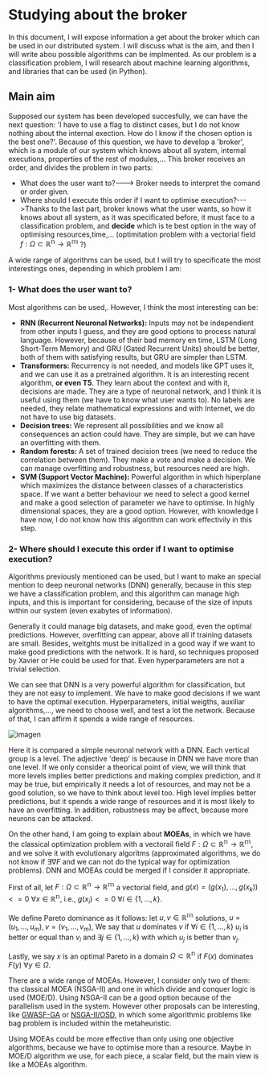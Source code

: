 # Studying about the broker

In this document, I will expose information a get about the broker which can be used in our distributed system. I will discuss what is the aim, and then I will write abou possible algorithms can be implmented. As our problem is a classification problem, I will research about machine learning algorithms, and libraries that can be used (in Python).

## Main aim

Supposed our system has been developed succesfully, we can have the next question: 'I have to use a flag to distinct cases, but I do not know nothing about the internal exection. How do I know if the chosen option is the best one?'. Because of this question, we have to develop a 'broker', which is a module of our system which knows about all system, internal executions, properties of the rest of modules,... This broker receives an order, and divides the problem in two parts:

- What does the user want to?---> Broker needs to interpret the comand or order given.
- Where should I execute this order if I want to optimise execution?--->Thanks to the last part, broker knows what the user wants, so how it knows about all system, as it was specificated before, it must face to a classification problem, and **decide** which is te best option in the way of optimising resources,time,... (optimitation problem with a vectorial field $f:\Omega\subset\mathbb{R^n} \to \mathbb{R^m}$ ?)

A wide range of algorithms can be used, but I will try to specificate the most interestings ones, depending in which problem I am:

### 1- What does the user want to?

Most algorithms can be used,. However, I think the most interesting can be:

- **RNN (Recurrent Neuronal Networks):** Inputs may not be independient from other inputs I guess, and they are good options to process natural language. However, because of their bad memory en time, LSTM (Long Short-Term Memory) and GRU (Gated Recurrent Units) should be better, both of them with satisfying results, but GRU are simpler than LSTM.
- **Transformers:** Recurrency is not needed, and models like GPT uses it, and we can use it as a pretrained algorithm. It is an interesting recent algorithm, **or even T5**. They learn about the context and with it, decisions are made. They are a type of neuronal network, and I think it is useful using them (we have to know what user wants to). No labels are needed, they relate mathematical expressions and with Internet, we do not have to use big datasets.
- **Decision trees:** We represent all possibilities and we know all consequences an action could have. They are simple, but we can have an overfitting with them.
- **Random forests:** A set of trained decision trees (we need to reduce the correlation between them). They make a vote and make a decision. We can manage overfitting and robustness, but resources need are high.
- **SVM (Support Vector Machine):** Powerful algorithm in which hiperplane which maximizes the distance between classes of a characteristics space. If we want a better behaviour we need to select a good kernel and make a good selection of parameter we have to optimise. In highly dimensional spaces, they are a good option. However, with knowledge I have now, I do not know how this algorithm can work effectivily in this step.

### 2- Where should I execute this order if I want to optimise execution?

Algorithms previously mentioned can be used, but I want to make an special mention to deep neuronal networks (DNN) generally, because in this step we have a classification problem, and this algorithm can manage high inputs, and this is important for considering, because of the size of inputs within our system (even exabytes of information).

Generally it could manage big datasets, and make good, even the optimal predictions. However, overfitting can appear, above all if training datasets are small. Besides, weitghts must be initialized in a good way if we want to make good predictions with the network. It is hard, so techniques proposed by Xavier or He could be used for that. Even hyperparameters are not a trivial selection.

We can see that DNN is a very powerful algorithm for classification, but they are not easy to implement. We have to make good decisions if we want to have the optimal execution. Hyperparameters, initial weigths, auxiliar algorithms,..., we need to choose well, and test a lot the network. Because of that, I can affirm it spends a wide range of resources.

![imagen](https://github.com/AlvaroRodriguezGallardo/src-brokering/assets/80212790/812a0ab7-6da5-435a-835c-e7af9d5099c1)

Here it is compared a simple neuronal network with a DNN. Each vertical group is a level. The adjective 'deep' is because in DNN we have more than one level. If we only consider a theorical point of view, we will think that more levels implies better predictions and making complex prediction, and it may be true, but empirically it needs a lot of resources, and may not be a good solution, so we have to think about level too. High level implies better predictions, but it spends a wide range of resources and it is most likely to have an overfitting. In addition, robustness may be affect, because more neurons can be attacked.

On the other hand, I am going to explain about **MOEAs**, in which we have the classical optimization problem with a vectorail field $F:\Omega \subset \mathbb{R^n} \to \mathbb{R^m}$, and we solve it with evolutionary algoritms (approximated algorithms, we do not know if $\exists \nabla F$ and we can not do the typical way for optimization problems). DNN and MOEAs could be merged if I consider it appropriate.

First of all, let $F:\Omega \subset \mathbb{R^n} \to \mathbb{R^m}$ a vectorial field, and $g(x)=(g(x_1),...,g(x_k))<=0 \text{ } \forall x \in \mathbb{R^n}$, i.e., $g(x_i)<=0 \text{ } \forall i \in \{1,...,k\}$.

We define Pareto dominance as it follows: let $u,v \in \mathbb{R^m}$ solutions, $u=(u_1,...,u_m),v=(v_1,...,v_m)$, We say that $u$ dominates $v$ if $\forall i \in \{1,\ldots,k\}$ $u_i$ is better or equal than $v_i$ and $\exists j \in \{1,\ldots,k\}$ with which $u_j$ is better than $v_j$.

Lastly, we say $x$ is an optimal Pareto in a domain $\Omega \subset \mathbb{R^n}$ if $F(x)$ dominates $F(y) \text{ } \forall y \in \Omega$.

There are a wide range of MOEAs. However, I consider only two of them: tha classical MOEA (NSGA-II) and one in which divide and conquer logic is used (MOE/D). Using NSGA-II can be a good option because of the parallelism used in the system. However other proposals can be interesting, like [GWASF-GA](https://riuma.uma.es/xmlui/bitstream/handle/10630/8803/GWASFGA_MAEB2015_revised.pdf?isAllowed=y&sequence=3) or [NSGA-II/OSD](https://accedacris.ulpgc.es/handle/10553/77694), in which some algorithmic problems like bag problem is included within the metaheuristic.

Using MOEAs could be more effective than only using one objective algorithms, because we have to optimise more than a resource. Maybe in MOE/D algorithm we use, for each piece, a scalar field, but the main view is like a MOEAs algorithm.

